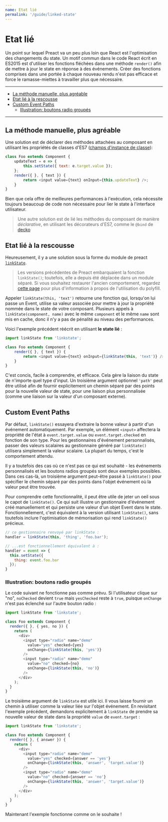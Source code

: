 ```yaml
---
name: Etat lié
permalink: '/guide/linked-state'
---
```


# Etat lié<!-- omit in toc -->

Un point sur lequel Preact va un peu plus loin que React est l'optimisation des changements du state. Un motif commun dans le code React écrit en ES2015 est d'utiliser les fonctions fléchées dans une méthode `render()` afin de mettre à jour le state en réponse à des événements. Créer des fonctions comprises dans une portée à chaque nouveau rendu n'est pas efficace et force le ramasse-miettes à travailler plus que nécessaire.

---

- [La méthode manuelle, plus agréable](#la-méthode-manuelle-plus-agréable)
- [Etat lié à la rescousse](#etat-lié-à-la-rescousse)
- [Custom Event Paths](#custom-event-paths)
  - [Illustration: boutons radio groupés](#illustration-boutons-radio-groupés)

---

## La méthode manuelle, plus agréable

Une solution est de déclarer des méthodes attachées au composant en utilisant les propriétés de classes d'ES7 ([champs d'instance de classe](https://github.com/jeffmo/es-class-fields-and-static-properties)):

```js
class Foo extends Component {
	updateText = e => {
		this.setState({ text: e.target.value });
	};
	render({ }, { text }) {
		return <input value={text} onInput={this.updateText} />;
	}
}
```

Bien que cela offre de meilleures performances à l'exécution, cela nécessite toujours beaucoup de code non nécessaire pour lier le state à l'interface utilisateur.

> Une autre solution est de lié les méthodes du composant de manière _déclarative_, en utilisant les décorateurs d'ES7, comme le `@bind` de [decko](http://git.io/decko)


## Etat lié à la rescousse

Heureusement, il y a une solution sous la forme du module de preact [`linkState`](https://github.com/developit/linkstate).

> Les versions précédentes de Preact embarquaient la fonction `linkState()`; toutefois, elle a depuis été déplacée dans un module séparé. Si vous souhaitez restaurer l'ancien comportement, regardez [cette page](https://github.com/developit/linkstate#usage) pour plus d'information à propos de l'utilisation du polyfill.

Appeler `linkState(this, 'text')` retourne une fonction qui, lorsqu'on lui passe un Event, utilise sa valeur associée pour mettre à jour la propriété nommée dans le state de votre composant. Plusieurs appels à `linkState(component, name)` avec le même `component` et le même `name` sont mis en cache, donc il n'y a pas de pénalité au niveau des performances.

Voici l'exemple précédent réécrit en utilisant **le state lié** :

```js
import linkState from 'linkstate';

class Foo extends Component {
	render({ }, { text }) {
		return <input value={text} onInput={linkState(this, 'text')} />;
	}
}
```

C'est concis, facile à comprendre, et efficace. Cela gère la liaison du state de n'importe quel type d'input. Un troisième argument optionnel `'path'` peut être utilisé afin de fournir explicitement un chemin séparé par des points pour la nouvelle valeur de state, pour une liaison plus personnalisée (comme une liaison sur la valeur d'un composant externe).


## Custom Event Paths

Par défaut, `linkState()` essayera d'extraire la bonne valeur à partir d'un événement automatiquement. Par exemple, un élément `<input>` affectera la propriété de l'état à `event.target.value` ou `event.target.checked` en fonction de son type. Pour les gestionnaires d'événement personnalisés, passer des valeurs scalaires au gestionnaire généré par `linkState()` utilisera simplement la valeur scalaire. La plupart du temps, c'est le comportement attendu.

Il y a toutefois des cas où ce n'est pas ce qui est souhaité - les événements personnalisés et les boutons radios groupés sont deux exemples possibles. Dans ces cas-là, un troisième argument peut-être passé à `linkState()` pour spécifier le chemin séparé par des points dans l'objet événement où la valeur peut être trouvée.

Pour comprendre cette fonctionnalité, il peut être utile de jeter un oeil sous le capot de `linkState()`. Ce qui suit illustre un gestionnaire d'événement créé manuellement et qui persiste une valeur d'un objet Event dans le state. Fonctionnellement, c'est équivalent à la version utilisant `linkState()`, sans toutefois inclure l'optimisation de mémorisation qui rend `linkState()` précieux.

```js
// ce gestionnaire renvoyé par linkState :
handler = linkState(this, 'thing', 'foo.bar');

// ...est fonctionnellement équivalent à :
handler = event => {
  this.setState({
    thing: event.foo.bar
  });
}
```


### Illustration: boutons radio groupés

Le code suivant ne fonctionne pas comme prévu. Si l'utilisateur clique sur "no", `noChecked` devient `true` mais `yesChecked` reste à `true`, puisque `onChange` n'est pas éclenché sur l'autre bouton radio :

```js
import linkState from 'linkstate';

class Foo extends Component {
  render({ }, { yes, no }) {
    return (
      <div>
        <input type="radio" name="demo"
          value="yes" checked={yes}
          onChange={linkState(this, 'yes')}
        />
        <input type="radio" name="demo"
          value="no" checked={no}
          onChange={linkState(this, 'no')}
        />
      </div>
    );
  }
}
```


Le troisième argument de `linkState` est utile ici. Il vous laisse fournir un chemin à utiliser comme la valeur liée sur l'objet événement. En revisitant l'exemple précédent, demandons explicitement à `linkState` de prendre sa nouvelle valeur de state dans la propriété `value` de `event.target` :

```js
import linkState from 'linkstate';

class Foo extends Component {
  render({ }, { answer }) {
    return (
      <div>
        <input type="radio" name="demo"
          value="yes" checked={answer == 'yes'}
          onChange={linkState(this, 'answer', 'target.value')}
        />
        <input type="radio" name="demo"
          value="no" checked={answer == 'no'}
          onChange={linkState(this, 'answer', 'target.value')}
        />
      </div>
    );
  }
}
```

Maintenant l'exemple fonctionne comme on le souhaite !
